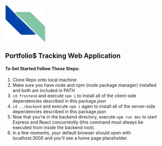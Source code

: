 ![Portfolio$ Logo](client/public/logos/portfolios/logo.png)
## Portfolio$ Tracking Web Application
#### To Get Started Follow These Steps:
1. Clone Repo onto local machine
1. Make sure you have node and npm (node package manager) installed and both are included in PATH
1. `cd frontend` and execute `npm i` to install all of the client-side dependencies described in this package.json
1. `cd ../backend` and execute `npm i` again to install all of the server-side dependencies described in this package.json
1. Now that you're in the backend directory, execute `npm run dev` to start Express and React concurrently (this command must always be executed from inside the backend root). 
1. In a few moments, your default browser should open with localhost:3000 and you'll see a home page placeholder.
